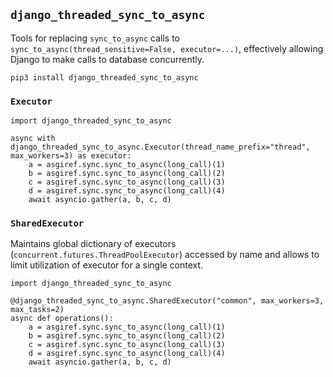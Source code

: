 ## `django_threaded_sync_to_async`

Tools for replacing `sync_to_async` calls to `sync_to_async(thread_sensitive=False, executor=...)`, effectively allowing Django to make calls to database concurrently.

```
pip3 install django_threaded_sync_to_async
```

### `Executor`

```python3
import django_threaded_sync_to_async

async with django_threaded_sync_to_async.Executor(thread_name_prefix="thread", max_workers=3) as executor:
    a = asgiref.sync.sync_to_async(long_call)(1)
    b = asgiref.sync.sync_to_async(long_call)(2)
    c = asgiref.sync.sync_to_async(long_call)(3)
    d = asgiref.sync.sync_to_async(long_call)(4)
    await asyncio.gather(a, b, c, d)
```

### `SharedExecutor`

Maintains global dictionary of executors (`concurrent.futures.ThreadPoolExecutor`) accessed by name and allows to limit utilization of executor for a single context.

```python3
import django_threaded_sync_to_async

@django_threaded_sync_to_async.SharedExecutor("common", max_workers=3, max_tasks=2)
async def operations():
    a = asgiref.sync.sync_to_async(long_call)(1)
    b = asgiref.sync.sync_to_async(long_call)(2)
    c = asgiref.sync.sync_to_async(long_call)(3)
    d = asgiref.sync.sync_to_async(long_call)(4)
    await asyncio.gather(a, b, c, d)
```
